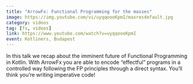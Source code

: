 ```yaml
---
title: "ArrowFx: Functional Programming for the masses"
image: https://img.youtube.com/vi/uyqqoooKpmI/maxresdefault.jpg
category: videos
tag: [fx, videos]
link: https://www.youtube.com/watch?v=uyqqoooKpmI
event: Kotliners, Budapest
---
```

In this talk we recap about the imminent future of Functional Programming in Kotlin. With ArrowFx you are able to encode “effectful” programs in a controlled way following the FP principles through a direct syntax. You’ll think you’re writing imperative code!

